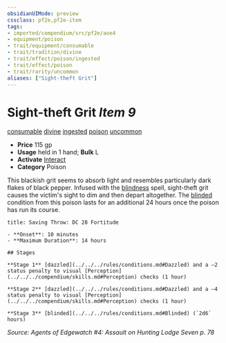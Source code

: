 ```yaml
---
obsidianUIMode: preview
cssclass: pf2e,pf2e-item
tags:
- imported/compendium/src/pf2e/aoe4
- equipment/poison
- trait/equipment/consumable
- trait/tradition/divine
- trait/effect/poison/ingested
- trait/effect/poison
- trait/rarity/uncommon
aliases: ["Sight-theft Grit"]
---
```

# Sight-theft Grit *Item 9*  
[consumable](consumable.md)  [divine](divine.md)  [ingested](ingested.md)  [poison](rules/traits/poison.md)  [uncommon](uncommon.md)  

- **Price** 115 gp
- **Usage** held in 1 hand; **Bulk** L
- **Activate** [Interact](interact.md)
- **Category** Poison

This blackish grit seems to absorb light and resembles particularly dark flakes of black pepper. Infused with the [blindness](../../spells/blindness.md) spell, sight-theft grit causes the victim's sight to dim and then depart altogether. The [blinded](conditions.md#Blinded) condition from this poison lasts for an additional 24 hours once the poison has run its course.

```ad-inline-affliction
title: Saving Throw: DC 28 Fortitude

- **Onset**: 10 minutes
- **Maximum Duration**: 14 hours

## Stages

**Stage 1** [dazzled](../../../rules/conditions.md#Dazzled) and a –2 status penalty to visual [Perception](../../../compendium/skills.md#Perception) checks (1 hour)

**Stage 2** [dazzled](../../../rules/conditions.md#Dazzled) and a –4 status penalty to visual [Perception](../../../compendium/skills.md#Perception) checks (1 hour)

**Stage 3** [blinded](../../../rules/conditions.md#Blinded) (`2d6` hours)
```

*Source: Agents of Edgewatch #4: Assault on Hunting Lodge Seven p. 78*

